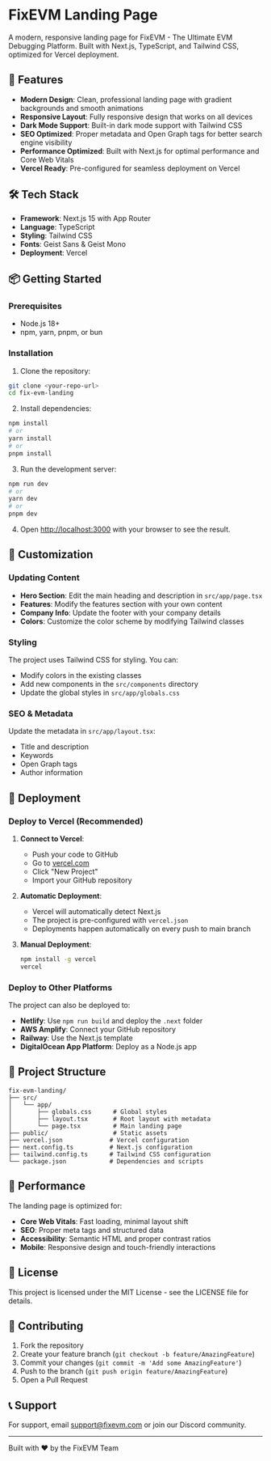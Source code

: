 # FixEVM Landing Page

A modern, responsive landing page for FixEVM - The Ultimate EVM Debugging Platform. Built with Next.js, TypeScript, and Tailwind CSS, optimized for Vercel deployment.

## 🚀 Features

- **Modern Design**: Clean, professional landing page with gradient backgrounds and smooth animations
- **Responsive Layout**: Fully responsive design that works on all devices
- **Dark Mode Support**: Built-in dark mode support with Tailwind CSS
- **SEO Optimized**: Proper metadata and Open Graph tags for better search engine visibility
- **Performance Optimized**: Built with Next.js for optimal performance and Core Web Vitals
- **Vercel Ready**: Pre-configured for seamless deployment on Vercel

## 🛠️ Tech Stack

- **Framework**: Next.js 15 with App Router
- **Language**: TypeScript
- **Styling**: Tailwind CSS
- **Fonts**: Geist Sans & Geist Mono
- **Deployment**: Vercel

## 📦 Getting Started

### Prerequisites

- Node.js 18+ 
- npm, yarn, pnpm, or bun

### Installation

1. Clone the repository:
```bash
git clone <your-repo-url>
cd fix-evm-landing
```

2. Install dependencies:
```bash
npm install
# or
yarn install
# or
pnpm install
```

3. Run the development server:
```bash
npm run dev
# or
yarn dev
# or
pnpm dev
```

4. Open [http://localhost:3000](http://localhost:3000) with your browser to see the result.

## 🎨 Customization

### Updating Content

- **Hero Section**: Edit the main heading and description in `src/app/page.tsx`
- **Features**: Modify the features section with your own content
- **Company Info**: Update the footer with your company details
- **Colors**: Customize the color scheme by modifying Tailwind classes

### Styling

The project uses Tailwind CSS for styling. You can:
- Modify colors in the existing classes
- Add new components in the `src/components` directory
- Update the global styles in `src/app/globals.css`

### SEO & Metadata

Update the metadata in `src/app/layout.tsx`:
- Title and description
- Keywords
- Open Graph tags
- Author information

## 🚀 Deployment

### Deploy to Vercel (Recommended)

1. **Connect to Vercel**:
   - Push your code to GitHub
   - Go to [vercel.com](https://vercel.com)
   - Click "New Project"
   - Import your GitHub repository

2. **Automatic Deployment**:
   - Vercel will automatically detect Next.js
   - The project is pre-configured with `vercel.json`
   - Deployments happen automatically on every push to main branch

3. **Manual Deployment**:
   ```bash
   npm install -g vercel
   vercel
   ```

### Deploy to Other Platforms

The project can also be deployed to:
- **Netlify**: Use `npm run build` and deploy the `.next` folder
- **AWS Amplify**: Connect your GitHub repository
- **Railway**: Use the Next.js template
- **DigitalOcean App Platform**: Deploy as a Node.js app

## 📁 Project Structure

```
fix-evm-landing/
├── src/
│   └── app/
│       ├── globals.css      # Global styles
│       ├── layout.tsx       # Root layout with metadata
│       └── page.tsx         # Main landing page
├── public/                  # Static assets
├── vercel.json             # Vercel configuration
├── next.config.ts          # Next.js configuration
├── tailwind.config.ts      # Tailwind CSS configuration
└── package.json            # Dependencies and scripts
```

## 🎯 Performance

The landing page is optimized for:
- **Core Web Vitals**: Fast loading, minimal layout shift
- **SEO**: Proper meta tags and structured data
- **Accessibility**: Semantic HTML and proper contrast ratios
- **Mobile**: Responsive design and touch-friendly interactions

## 📝 License

This project is licensed under the MIT License - see the LICENSE file for details.

## 🤝 Contributing

1. Fork the repository
2. Create your feature branch (`git checkout -b feature/AmazingFeature`)
3. Commit your changes (`git commit -m 'Add some AmazingFeature'`)
4. Push to the branch (`git push origin feature/AmazingFeature`)
5. Open a Pull Request

## 📞 Support

For support, email support@fixevm.com or join our Discord community.

---

Built with ❤️ by the FixEVM Team
